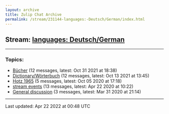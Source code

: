 ```yaml
---
layout: archive
title: Zulip Chat Archive
permalink: /stream/231144-languages:-Deutsch/German/index.html
---
```


## Stream: [languages: Deutsch/German](https://mattecapu.github.io/ct-zulip-archive/stream/231144-languages:-Deutsch/German/index.html)
---

### Topics:

* [Bücher](topic/topic_B.C3.BCcher.html) (12 messages, latest: Oct 31 2021 at 18:38)
* [Dictionary/Wörterbuch](topic/topic_Dictionary.2FW.C3.B6rterbuch.html) (12 messages, latest: Oct 13 2021 at 13:45)
* [Hotz 1965](topic/topic_Hotz.201965.html) (5 messages, latest: Oct 05 2020 at 17:18)
* [stream events](topic/topic_stream.20events.html) (13 messages, latest: Apr 22 2020 at 10:22)
* [General discussion](topic/topic_General.20discussion.html) (3 messages, latest: Mar 31 2020 at 21:14)

<hr><p>Last updated: Apr 22 2022 at 00:48 UTC</p>